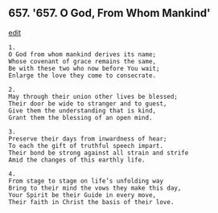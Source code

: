 
## 657.  '657. O God, From Whom Mankind'
[edit](https://docs.google.com/document/d/11DAEuuOPuzTCrE9VFQ3fBlEtTDBxQFnH/edit?mode=html)






    1.
    O God from whom mankind derives its name;
    Whose covenant of grace remains the same,
    Be with these two who now before You wait;
    Enlarge the love they come to consecrate.

    2.
    May through their union other lives be blessed;
    Their door be wide to stranger and to guest,
    Give them the understanding that is kind,
    Grant them the blessing of an open mind.

    3.
    Preserve their days from inwardness of hear;
    To each the gift of truthful speech impart.
    Their bond be strong against all strain and strife
    Amid the changes of this earthly life.

    4.
    From stage to stage on life’s unfolding way
    Bring to their mind the vows they make this day,
    Your Spirit be their Guide in every move,
    Their faith in Christ the basis of their love.
